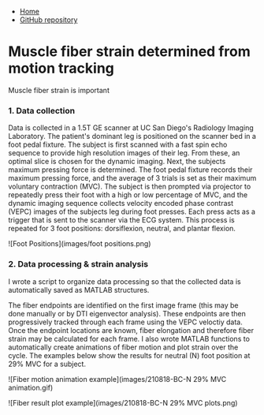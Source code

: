 * [Home](https://bcunnane.github.io/)
* [GitHub repository](https://github.com/bcunnane/fiber_tracking)

# Muscle fiber strain determined from motion tracking

Muscle fiber strain is important

### 1. Data collection

Data is collected in a 1.5T GE scanner at UC San Diego's Radiology Imaging Laboratory. The patient's dominant leg is positioned on the scanner bed in a foot pedal fixture. The subject is first scanned with a fast spin echo sequence to provide high resolution images of their leg. From these, an optimal slice is chosen for the dynamic imaging. Next, the subjects maximum pressing force is determined. The foot pedal fixture records their maximum pressing force, and the average of 3 trials is set as their maximum voluntary contraction (MVC). The subject is then prompted via projector to repeatedly press their foot with a high or low percentage of MVC, and the dynamic imaging sequence collects velocity encoded phase contrast (VEPC) images of the subjects leg during foot presses. Each press acts as a trigger that is sent to the scanner via the ECG system. This process is repeated for 3 foot positions: dorsiflexion, neutral, and plantar flexion.

![Foot Positions](images/foot positions.png)

### 2. Data processing & strain analysis

I wrote a script to organize data processing so that the collected data is automatically saved as MATLAB structures. 

The fiber endpoints are identified on the first image frame (this may be done manually or by DTI eigenvector analysis). These endpoints are then progressively tracked through each frame using the VEPC veloctiy data. Once the endpoint locations are known, fiber elongation and therefore fiber strain may be calculated for each frame. I also wrote MATLAB functions to automatically create animations of fiber motion and plot strain over the cycle. The examples below show the results for neutral (N) foot position at 29% MVC for a subject.

![Fiber motion animation example](images/210818-BC-N 29% MVC animation.gif)

![Fiber result plot example](images/210818-BC-N 29% MVC plots.png)
